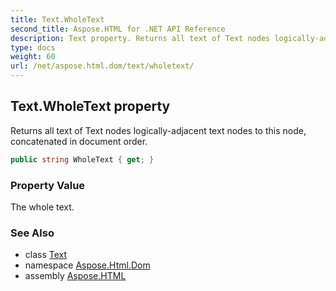 ```yaml
---
title: Text.WholeText
second_title: Aspose.HTML for .NET API Reference
description: Text property. Returns all text of Text nodes logically-adjacent text nodes to this node concatenated in document order
type: docs
weight: 60
url: /net/aspose.html.dom/text/wholetext/
---
```

## Text.WholeText property

Returns all text of Text nodes logically-adjacent text nodes to this node, concatenated in document order.

```csharp
public string WholeText { get; }
```

### Property Value

The whole text.

### See Also

* class [Text](../)
* namespace [Aspose.Html.Dom](../../../aspose.html.dom/)
* assembly [Aspose.HTML](../../../)
